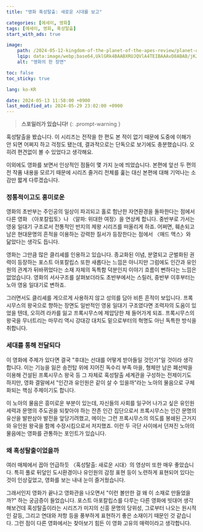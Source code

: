 ```yaml
---
title: "영화 혹성탈출: 새로운 시대를 보고"

categories: [에세이, 영화]
tags: [에세이, 영화, 혹성탈출]
start_with_ads: true

image:
    path: /2024-05-12-kingdom-of-the-planet-of-the-apes-review/planet-of-the-apes-scene.webp
    lqip: data:image/webp;base64,UklGRk4BAABXRUJQVlA4TEIBAAAvD8ABAB/jKJJtV5k5PwFr/FvACELyMqdjw1EjSY5UUeuXP5OjcwT8vf05biRJkTKX4cDQs5yeDL01/yESAQZAA8EAAkgYFQQAEIgQEgAYAEAqChMtJIAEYESkKASgihDgX7QYOeAPNsZJNIz+UGVoL0WV0A8yYNDILKJE9KttBYYiX/ym4oDfv8GnDOvAbsZ25m6GTZ1a37zNjcwKpKCLFpupOP185r/tfjT89m6nxvP5sT+c/T/xf/Q+35/d8eRwu3iNN9fzHRwEAEC2imbbuG3btm1G9D92/8+mnUv4bU1nSZLGT7/vdlhJBpWQZhKsgB+vl/U4G2/6dL3oZCBocb8NuqXorCESHQ/KyedVL7NfRrwThakZpKo8CuX69BBwVVNhBON4jnpbsdYo7c47DFLCeBSGX/35E4NACARZEAQA
    alt: "영화의 한 장면"

toc: false
toc_sticky: true

lang: ko-KR

date: 2024-05-13 11:58:00 +0900
last_modified_at: 2024-05-29 23:02:00 +0900
---
```


> **스포일러가 있습니다!**
{: .prompt-warning }

혹성탈출을 봤습니다. 이 시리즈는 전작을 한 편도 본 적이 없기 때문에 도중에 이해가 안 되면 어쩌지 하고 걱정도 됐는데, 결과적으로는 단독으로 보기에도 충분했습니다. 오히려 편견없이 볼 수 있었다고 생각해요.

<!--
가장 기억에 남는 것은 여러 매체에서 꼽아 언급하듯 영상미가 매우 좋았다는 겁니다. 풀로 뒤덮인 도시환경이나 유인원의 감정 표현 등 영화를 구성하는 판타지적 요소가 노련한 CG 기술력으로 매우 디테일하게 구현되어 있었습니다. 색감, 연출, 씬 분할 등 뭐 하나 아쉬운게 없었어요. 영화를 보는 내내 감탄했습니다.
-->

이외에도 영화를 보면서 인상적인 점들이 몇 가지 눈에 띄었습니다. 본편에 앞선 두 편의 전 작품 내용을 모르기 때문에 시리즈 줄거리 전체를 훑는 대신 본편에 대해 기억나는 소감만 짧게 다루겠습니다.

<!--![planet-of-the-apes-scene-1](/2024-05-12-kingdom-of-the-planet-of-the-apes-review/planet-of-the-apes-scene-1.webp)-->

### **정통적이고도 흥미로운**

영화의 초반부는 주인공의 일상이 파괴되고 홀로 험난한 자연환경을 돌파한다는 점에서 다른 영화 〈아포칼립토〉나 〈알파: 위대한 여정〉을 연상케 합니다. 중반부로 가서는 영웅 일대기 구조로서 전통적인 반지의 제왕 시리즈를 떠올리게 하죠. 어쩌면, 훼손되고 남은 현대문명의 흔적을 이용하는 강력한 질서가 등장한다는 점에서  〈매드 맥스〉와 닮았다는 생각도 듭니다.

<!--
외부의 강한 부족이 평화롭던 주인공 부족 마을을 파괴하고 마을 구성원을 복속시키는 영화의 초반부는 전투 중 주인공의 아버지를 잃는다는 것까지 〈아포칼립토〉의 재규어 발과 닮았습니다. 홀로 남겨진 주인공이 험난한 환경을 뚫으며 멀리 떨어진 부족을 찾으러 간다는 이후의 줄거리는 〈알파: 위대한 여정〉의 케다를 연상케 하죠. 어쩌면, 멸망한 문명의 흔적 조각을 활용하는 후세대라는 소재는 〈매드맥스〉에서 이미 본 듯 합니다.
-->

영화는 그만큼 많은 클리셰를 인용하고 있습니다. 종교화된 이념, 분열되고 군벌화된 권력이 등장하는 포스트 아포칼립스 또한 새롭다는 느낌은 아니지만 그럼에도 인간과 유인원의 관계가 뒤바뀌었다는 소재 자체의 독특함 덕분인지 이야기 흐름이 뻔하다는 느낌은 없었습니다. 영화의 서사구조를 살펴보더라도 초반부에서는 스릴러, 중반부 이후부터는 노아 영웅 일대기로 변하죠.

그러면서도 클리셰를 게으르게 사용하지 않고 성의를 담아 비튼 흔적이 보입니다. 프록시무스의 왕국으로 향하는 장면도 일반적인 영웅 일대기 구조였다면 조력자의 도움이 있었을 텐데, 오히려 라카를 잃고 프록시무스에 제압당한 채 들어가게 되죠. 프록시무스의 왕국을 무너트리는 마무리 역시 강대강 대치도 밑으로부터의 혁명도 아닌 독특한 방식을 취합니다.

### **세대를 통해 전달되다**

<!--![planet-of-the-apes-scene-2](/2024-05-12-kingdom-of-the-planet-of-the-apes-review/planet-of-the-apes-scene-2.webp)-->

이 영화에 주제가 있다면 결국 "후대는 선대를 어떻게 받아들일 것인가"일 것이라 생각합니다. 이는 기능을 잃은 송전탑 위에 지어진 독수리 부족 마을, 형체만 남은 폐선박을 이용해 건설된 프록시무스 왕국 등 그 자체로 혹성탈출 세계관을 구성하는 전제이기도 하지만, 영화 결말에서 "인간과 유인원은 같이 살 수 있을까"라는 노아의 물음으로 구체화되는 핵심 주제이기도 합니다.

이 노아의 물음은 흥미로운 부분이 있는데, 자신들의 사회를 일구어 나가고 싶은 유인원 세력과 문명의 주도권을 되찾아야 하는 잔존 인간 집단으로서 프록시무스는 인간 문명의 유산을 발판삼아 발전을 앞당기려했고, 메이는 그런 프록시무스의 의도를 봉쇄된 근거지와 유인원 왕국을 함께 수장시킴으로서 저지했죠. 이런 두 극단 사이에서 던져진 노아의 물음에는 영화를 관통하는 포인트가 있습니다.

### **왜 혹성탈출이었을까**

여러 매체에서 꼽아 언급하듯 〈혹성탈출: 새로운 시대〉의 영상미 또한 매우 좋았습니다. 특히 풀로 뒤덮인 도시환경이나 유인원의 감정 표현 등이 노련하게 표현되어 있다는 것이 인상깊었고, 영화를 보는 내내 눈이 즐거웠습니다.

그래서인지 영화가 끝나고 영화관을 나오면서 "이런 볼만한 걸 왜 이 소재로 만들었을까?" 하는 궁금증이 들었습니다. 포스트 아포칼립스를 다루는 다른 영화에 빗대어 생각해보건데 혹성탈출이라는 시리즈가 미지의 신흥 문명의 당위성, 그로부터 나오는 원시적인 갈등, 그리고 연대와 저항 등을 풍부하게 표현하기 좋은 소재이기 때문인 것 같습니다. 그런 점이 다른 영화에서는 찾아보기 힘든 이 영화 고유의 매력이라고 생각합니다.